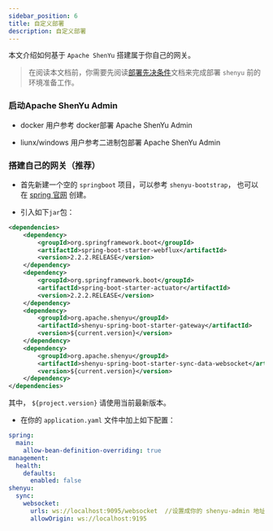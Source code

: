 ```yaml
---
sidebar_position: 6
title: 自定义部署
description: 自定义部署
---
```


本文介绍如何基于 `Apache ShenYu` 搭建属于你自己的网关。

> 在阅读本文档前，你需要先阅读[部署先决条件](./deployment-before.md)文档来完成部署 `shenyu` 前的环境准备工作。

### 启动Apache ShenYu Admin

* docker 用户参考 docker部署 Apache ShenYu Admin

* liunx/windows 用户参考二进制包部署 Apache ShenYu Admin

### 搭建自己的网关（推荐）

* 首先新建一个空的 `springboot` 项目，可以参考 `shenyu-bootstrap`， 也可以在 [spring 官网](https://spring.io/quickstart) 创建。

* 引入如下`jar`包：

```xml
<dependencies>
    <dependency>
        <groupId>org.springframework.boot</groupId>
        <artifactId>spring-boot-starter-webflux</artifactId>
        <version>2.2.2.RELEASE</version>
    </dependency>
    <dependency>
        <groupId>org.springframework.boot</groupId>
        <artifactId>spring-boot-starter-actuator</artifactId>
        <version>2.2.2.RELEASE</version>
    </dependency>
    <dependency>
        <groupId>org.apache.shenyu</groupId>
        <artifactId>shenyu-spring-boot-starter-gateway</artifactId>
        <version>${current.version}</version>
    </dependency>
    <dependency>
        <groupId>org.apache.shenyu</groupId>
        <artifactId>shenyu-spring-boot-starter-sync-data-websocket</artifactId>
        <version>${current.version}</version>
    </dependency>
</dependencies>
```

其中， `${project.version}` 请使用当前最新版本。

* 在你的 `application.yaml` 文件中加上如下配置：

```yaml
spring:
  main:
    allow-bean-definition-overriding: true
management:
  health:
    defaults:
      enabled: false
shenyu:
  sync:
    websocket:
      urls: ws://localhost:9095/websocket  //设置成你的 shenyu-admin 地址
      allowOrigin: ws://localhost:9195
```










